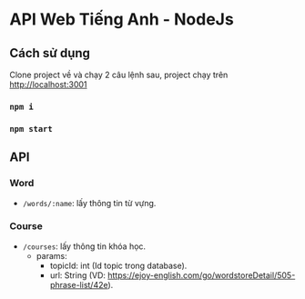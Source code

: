 # API Web Tiếng Anh - NodeJs

## Cách sử dụng

Clone project về và chạy 2 câu lệnh sau, project chạy trên [http://localhost:3001](http://localhost:3001)

### `npm i`

### `npm start`

## API

### Word

- `/words/:name`: lấy thông tin từ vựng.

### Course
- `/courses`: lấy thông tin khóa học.
  - params: 
    - topicId: int (Id topic trong database).
    - url: String (VD: https://ejoy-english.com/go/wordstoreDetail/505-phrase-list/42e).
